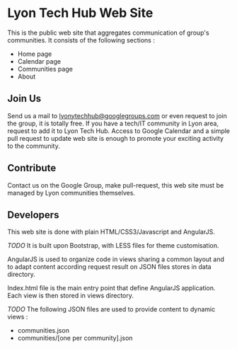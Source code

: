 Lyon Tech Hub Web Site
======================

This is the public web site that aggregates communication of group's communities.
It consists of the following sections :

* Home page
* Calendar page
* Communities page
* About

Join Us
-------
Send us a mail to lyonytechhub@googlegroups.com or even request to join the group, it is totally free.
If you have a tech/IT community in Lyon area, request to add it to Lyon Tech Hub. Access to Google Calendar and a simple pull request to update web site is enough to promote your exciting activity to the community.

Contribute
----------
Contact us on the Google Group, make pull-request, this web site must be managed by Lyon communities themselves.

Developers
----------
This web site is done with plain HTML/CSS3/Javascript and AngularJS.

*TODO* It is built upon Bootstrap, with LESS files for theme customisation.

AngularJS is used to organize code in views sharing a common layout and to adapt content according request result on JSON files stores in data directory.

Index.html file is the main entry point that define AngularJS application. Each view is then stored in views directory.

*TODO* The following JSON files are used to provide content to dynamic views :

* communities.json
* communities/[one per community].json